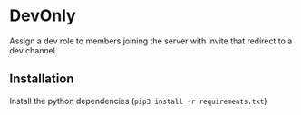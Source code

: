 # DevOnly

Assign a dev role to members joining the server with invite that redirect to a dev channel

## Installation

Install the python dependencies (`pip3 install -r requirements.txt`)
